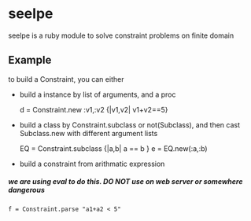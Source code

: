 # seelpe
seelpe is a ruby module to solve constraint problems on finite domain

## Example
to build a Constraint, you can either

* build a instance by list of arguments, and a proc

    d = Constraint.new :v1,:v2 {|v1,v2| v1+v2==5}

* build a class by Constraint.subclass or not(Subclass), and then cast Subclass.new with different argument lists

    EQ = Constraint.subclass {|a,b| a == b }
    e = EQ.new(:a,:b)

* build a constraint from arithmatic expression

##### we are using eval to do this. DO NOT use on web server or somewhere dangerous

    f = Constraint.parse "a1+a2 < 5"

